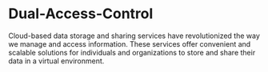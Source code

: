 # Dual-Access-Control
Cloud-based data storage and sharing services have revolutionized the way we manage and access information. These services offer convenient and scalable solutions for individuals and organizations to store and share their data in a virtual environment.
